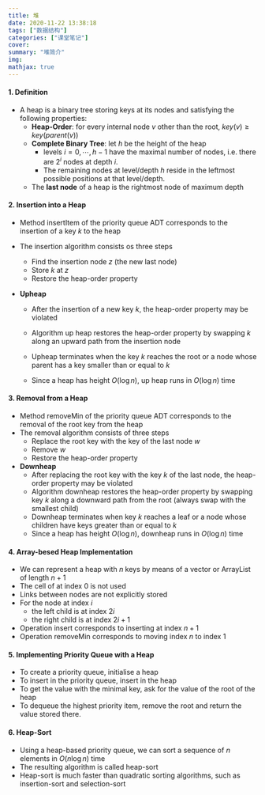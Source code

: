 ```yaml
---
title: 堆
date: 2020-11-22 13:38:18
tags: ["数据结构"]
categories: ["课堂笔记"]
cover:
summary: "堆简介"
img:
mathjax: true
---
```




#### 1. Definition

* A heap is a binary tree storing keys at its nodes and satisfying the following properties:
  * **Heap-Order**: for every internal node $v$ other than the root, $key(v) \ge key(parent(v))$
  * **Complete Binary Tree**: let $h$ be the height of the heap
    * levels $i = 0, \cdots, h-1$ have the maximal number of nodes, i.e. there are $2^i$ nodes at depth $i$.
    * The remaining nodes at level/depth $h$ reside in the leftmost possible positions at that level/depth.
  * The **last node** of a heap is the rightmost node of maximum depth

#### 2. Insertion into a Heap

* Method insertItem of the priority queue ADT corresponds to the insertion of a key $k$ to the heap

* The insertion algorithm consists os three steps

  * Find the insertion node $z$ (the new last node)
  * Store $k$ at $z$
  * Restore the heap-order property

* **Upheap**

  * After the insertion of a new key $k$, the heap-order property may be violated

  * Algorithm up heap restores the heap-order property by swapping $k$ along an upward path from the insertion node

  * Upheap terminates when the key $k$ reaches the root or a node whose parent has a key smaller than or equal to $k$

  * Since a heap has height $O(\log n)$, up heap runs in $O(\log n)$ time

#### 3. Removal from a Heap

* Method removeMin of the priority queue ADT corresponds to the removal of the root key from the heap
* The removal algorithm consists of three steps
  * Replace the root key with the key of the last node $w$
  * Remove $w$
  * Restore the heap-order property
* **Downheap**
  * After replacing the root key with the key $k$ of the last node, the heap-order property may be violated
  * Algorithm downheap restores the heap-order property by swapping key $k$ along a downward path from the root (always swap with the smallest child)
  * Downheap terminates when key $k$ reaches a leaf or a node whose children have keys greater than or equal to $k$
  * Since a heap has height $O(\log n)$, downheap runs in $O(\log n)$ time

#### 4. Array-besed Heap Implementation

* We can represent a heap with $n$ keys by means of a vector or ArrayList of length $n+1$
* The cell of at index $0$ is not used
* Links between nodes are not explicitly stored
* For the node at index $i$
  * the left child is at index $2i$
  * the right child is at index $2i+1$
* Operation insert corresponds to inserting at index $n+1$
* Operation removeMin corresponds to moving index $n$ to index $1$

#### 5. Implementing Priority Queue with a Heap

* To create a priority queue, initialise a heap
* To insert in the priority queue, insert in the heap
* To get the value with the minimal key, ask for the value of the root of the heap
* To dequeue the highest priority item, remove the root and return the value stored there.

#### 6. Heap-Sort

* Using a heap-based priority queue, we can sort a sequence of $n$ elements in $O(n\log n)$ time
* The resulting algorithm is called heap-sort
* Heap-sort is much faster than quadratic sorting algorithms, such as insertion-sort and selection-sort
